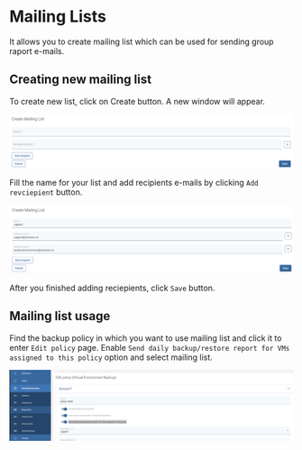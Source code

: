 # Mailing Lists

It allows you to create mailing list which can be used for sending group raport e-mails.

## Creating new mailing list

To create new list, click on Create button. A new window will appear.

![](../../.gitbook/assets/create-mailing-list.png)

Fill the name for your list and add recipients e-mails by clicking `Add revciepient` button.

![](../../.gitbook/assets/mailing-list-add-recipient.png)

After you finished adding reciepients, click `Save` button.

## Mailing list usage

Find the backup policy in which you want to use mailing list and click it to enter `Edit policy` page. Enable `Send daily backup/restore report for VMs assigned to this policy` option and select mailing list.

![](../../.gitbook/assets/mailing-list-example.png)

